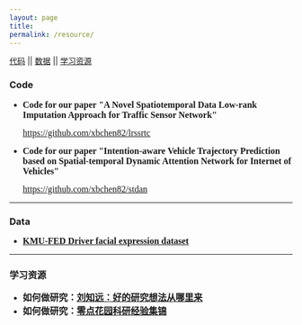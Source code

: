 ```yaml
---
layout: page
title: 
permalink: /resource/
---
```


[代码](#Code)  ||  [数据](#Data)   ||  [学习资源](#学习资源) 

### Code

- **<font size=3 face="Times New Roman">Code for our paper "A Novel Spatiotemporal Data Low-rank Imputation Approach for Traffic Sensor Network"</font>**
  <p><font size=3 face="Times New Roman"><a href="https://github.com/xbchen82/lrssrtc">https://github.com/xbchen82/lrssrtc</a></font></p>

- **<font size=3 face="Times New Roman">Code for our paper "Intention-aware Vehicle Trajectory Prediction based on Spatial-temporal Dynamic Attention Network for Internet of Vehicles"</font>**
  <p><font size=3 face="Times New Roman"><a href="https://github.com/xbchen82/stdan">https://github.com/xbchen82/stdan</a></font></p>
  
 ---
 
### Data

- **<font size=3 face="Times New Roman"><a href="https://cvpr.kmu.ac.kr/KMU-FED.htm">KMU-FED Driver facial expression dataset</a></font>**

 ---
 
### 学习资源
- **<font size=3>如何做研究：<a href="https://zhuanlan.zhihu.com/p/93765082">刘知远：好的研究想法从哪里来</a></font>**
- **<font size=3>如何做研究：<a href="/images/research-experiences.pdf">零点花园科研经验集锦</a></font>**
